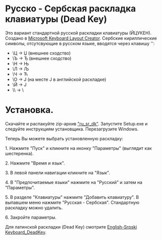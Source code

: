 # Русско - Сербская раскладка клавиатуры (Dead Key)

Это вариант стандартной русской раскладки клавиатуры (ЙЦУКЕН).
Создано в [Microsoft Keyboard Layout Creator](https://www.microsoft.com/en-us/download/details.aspx?id=102134).
Сербские кириллические символы, отсутсвующие в русском языке, вводятся через клавишу '\':

- \\Ц -> Џ (внешнее сходство)
- \\Ъ -> Ђ (внешнее сходство)
- \\Н -> Њ
- \\Л -> Љ
- \\Ч -> Ћ
- \\О -> Ј (на месте J в английской раскладке)
- \\Й -> Ј
- \\\\ -> \\

# Установка.

Скачайте и распакуйте zip-архив ["ru_sr_dk"](https://github.com/corax4/Russian-Serpsi_Keyboard_DeadKey/releases/download/v1.0.0/ru_sr_dk.zip). Запустите Setup.exe и следуйте инструкциям установщика. Перезагрузите Windows.

Теперь Вы можете выбрать установленную раскладку:

1. Нажмите "Пуск" и кликните на иконку "Параметры" (выглядит как шестеренка).

2. Нажмите "Время и язык".

3. В левой панели навигации кликните на "Язык".

4. В "Предпочитаемые языки" нажмите на "Русский" и затем на "Параметры".

5. В разделе "Клавиатуры" нажмите "Добавить клавиатуру". В выпавшем меню нажмите "Русская - Сербская". Стандартную раскладку можно удалить.

6. Закройте параметры.

Для латинской раскладки (Dead Key) смотрите [English-Srpski Keyboard_DeadKey](https://github.com/corax4/English-Serpsi_Keyboard_DeadKey).
